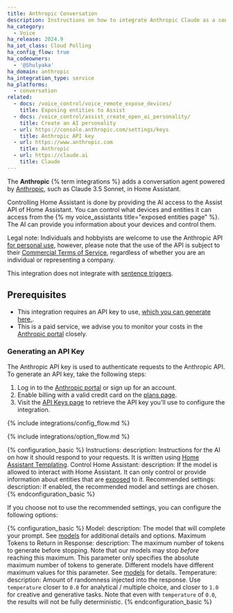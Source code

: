 ```yaml
---
title: Anthropic Conversation
description: Instructions on how to integrate Anthropic Claude as a conversation agent
ha_category:
  - Voice
ha_release: 2024.9
ha_iot_class: Cloud Polling
ha_config_flow: true
ha_codeowners:
  - '@Shulyaka'
ha_domain: anthropic
ha_integration_type: service
ha_platforms:
  - conversation
related:
  - docs: /voice_control/voice_remote_expose_devices/
    title: Exposing entities to Assist
  - docs: /voice_control/assist_create_open_ai_personality/
    title: Create an AI personality
  - url: https://console.anthropic.com/settings/keys
    title: Anthropic API key
  - url: https://www.anthropic.com
    title: Anthropic
  - url: https://claude.ai
    title: Claude
---
```


The **Anthropic** {% term integrations %} adds a conversation agent powered by [Anthropic](https://www.anthropic.com), such as Claude 3.5 Sonnet, in Home Assistant.

Controlling Home Assistant is done by providing the AI access to the Assist API of Home Assistant. You can control what devices and entities it can access from the {% my voice_assistants title="exposed entities page" %}. The AI can provide you information about your devices and control them.

Legal note: Individuals and hobbyists are welcome to use the Anthropic API [for personal use](https://support.anthropic.com/en/articles/8987200-can-i-use-the-claude-api-for-individual-use), however, please note that the use of the API is subject to their [Commercial Terms of Service](https://www.anthropic.com/legal/commercial-terms), regardless of whether you are an individual or representing a company.

This integration does not integrate with [sentence triggers](/docs/automation/trigger/#sentence-trigger).

## Prerequisites

- This integration requires an API key to use, [which you can generate here.](https://console.anthropic.com/settings/keys). 
- This is a paid service, we advise you to monitor your costs in the [Anthropic portal](https://console.anthropic.com/settings/cost) closely.

### Generating an API Key

The Anthropic API key is used to authenticate requests to the Anthropic API. To generate an API key, take the following steps:

1. Log in to the [Anthropic portal](https://console.anthropic.com) or sign up for an account.
2. Enable billing with a valid credit card on the [plans page](https://console.anthropic.com/settings/plans).
3. Visit the [API Keys page](https://console.anthropic.com/settings/keys) to retrieve the API key you'll use to configure the integration.

{% include integrations/config_flow.md %}

{% include integrations/option_flow.md %}

{% configuration_basic %}
Instructions:
  description: Instructions for the AI on how it should respond to your requests. It is written using [Home Assistant Templating](/docs/configuration/templating/).
Control Home Assistant:
  description: If the model is allowed to interact with Home Assistant. It can only control or provide information about entities that are [exposed](/voice_control/voice_remote_expose_devices/) to it.
Recommended settings:
  description: If enabled, the recommended model and settings are chosen.
{% endconfiguration_basic %}

If you choose not to use the recommended settings, you can configure the following options:

{% configuration_basic %}
Model:
  description: The model that will complete your prompt. See [models](https://docs.anthropic.com/en/docs/about-claude/models#model-names) for additional details and options.
Maximum Tokens to Return in Response:
  description: The maximum number of tokens to generate before stopping. Note that our models may stop _before_ reaching this maximum. This parameter only specifies the absolute maximum number of tokens to generate. Different models have different maximum values for this parameter. See [models](https://docs.anthropic.com/en/docs/models-overview) for details.
Temperature:
  description: Amount of randomness injected into the response. Use `temperature` closer to `0.0` for analytical / multiple choice, and closer to `1.0` for creative and generative tasks. Note that even with `temperature` of `0.0`, the results will not be fully deterministic.
{% endconfiguration_basic %}
